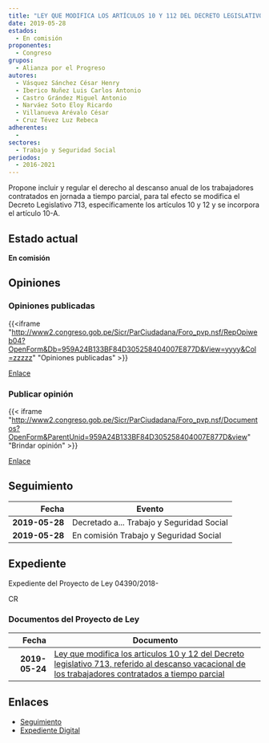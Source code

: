 ```yaml
---
title: "LEY QUE MODIFICA LOS ARTÍCULOS 10 Y 112 DEL DECRETO LEGISLATIVO 713, REFERIDO AL DESCANSO VACACIONAL DE LOS TRABAJADORES CONTRATADOS A TIEMPO PARCIAL"
date: 2019-05-28
estados: 
  - En comisión
proponentes: 
  - Congreso
grupos: 
  - Alianza por el Progreso
autores: 
  - Vásquez Sánchez César Henry
  - Iberico Nuñez Luis Carlos Antonio
  - Castro Grández Miguel Antonio
  - Narváez Soto Eloy Ricardo
  - Villanueva Arévalo César
  - Cruz Tévez Luz Rebeca
adherentes: 
  - 
sectores: 
  - Trabajo y Seguridad Social
periodos: 
  - 2016-2021
---
```


Propone incluir y regular el derecho al descanso anual de los trabajadores contratados en jornada a tiempo parcial, para tal efecto se modifica el Decreto Legislativo 713, específicamente los artículos 10 y 12 y se incorpora el artículo 10-A.


## Estado actual

**En comisión**

## Opiniones

### Opiniones publicadas

{{<iframe "http://www2.congreso.gob.pe/Sicr/ParCiudadana/Foro_pvp.nsf/RepOpiweb04?OpenForm&Db=959A24B133BF84D305258404007E877D&View=yyyy&Col=zzzzz" "Opiniones publicadas" >}}

[Enlace](http://www2.congreso.gob.pe/Sicr/ParCiudadana/Foro_pvp.nsf/RepOpiweb04?OpenForm&Db=959A24B133BF84D305258404007E877D&View=yyyy&Col=zzzzz)
### Publicar opinión

{{< iframe "http://www2.congreso.gob.pe/Sicr/ParCiudadana/Foro_pvp.nsf/Documentos?OpenForm&ParentUnid=959A24B133BF84D305258404007E877D&view" "Brindar opinión" >}}

[Enlace](http://www2.congreso.gob.pe/Sicr/ParCiudadana/Foro_pvp.nsf/Documentos?OpenForm&ParentUnid=959A24B133BF84D305258404007E877D&view)

## Seguimiento

| Fecha | Evento |
|------:|--------|
| **2019-05-28** | Decretado a... Trabajo y Seguridad Social|
| **2019-05-28** | En comisión Trabajo y Seguridad Social|


## Expediente

Expediente del Proyecto de Ley 04390/2018-

CR


### Documentos del Proyecto de Ley

| Fecha | Documento |
|------:|--------|
| **2019-05-24** | [Ley que modifica los articulos 10 y 12 del Decreto legislativo 713, referido al descanso vacacional de los trabajadores contratados a tiempo parcial](http://www.leyes.congreso.gob.pe/Documentos/2016_2021/Proyectos_de_Ley_y_de_Resoluciones_Legislativas/PL0439020190524.pdf) |

## Enlaces 

- [Seguimiento](http://www2.congreso.gob.pe/Sicr/TraDocEstProc/CLProLey2016.nsf/f7fff46988ca05b1052578e100829cc7/9b795ae299219468052584070065359d?OpenDocument)
- [Expediente Digital](http://www2.congreso.gob.pe/Sicr/TraDocEstProc/CLProLey2016.nsf/f7fff46988ca05b1052578e100829cc7/9b795ae299219468052584070065359d?OpenDocument&Click=05257FB7005EB655.eb71d0cf91d8294e05256cdf006b5706/$Body/0.1C6C)
